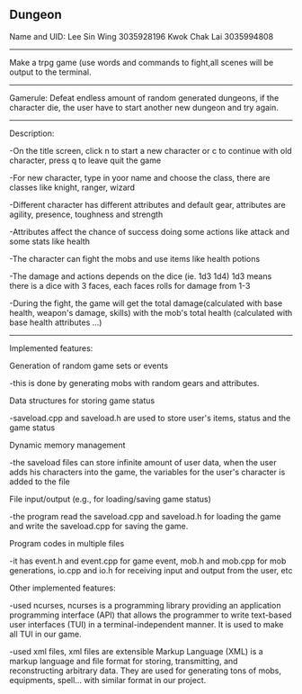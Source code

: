 Dungeon
-------------------
Name and UID:
Lee Sin Wing 3035928196
Kwok Chak Lai 3035994808

-----------------------------------------------------------------------------------------------------


Make a trpg game (use words and commands to fight,all scenes will be output to the terminal.

-------------------------------------------------------------------------------------------------------

Gamerule:
Defeat endless amount of random generated dungeons, if the character die, the user have to start another new dungeon and try again.

--------------------------------------------------------------------------------------------------------

Description:

-On the title screen, click n to start a new character or c to continue with old character, press q to leave quit the game

-For new character, type in yoor name and choose the class, there are classes like knight, ranger, wizard

-Different character has different attributes and default gear, attributes are agility, presence, toughness and strength

-Attributes affect the chance of success doing some actions like attack and some stats like health

-The character can fight the mobs and use items like health potions

-The damage and actions depends on the dice (ie. 1d3 1d4) 1d3 means there is a dice with 3 faces, each faces rolls for damage from 1-3

-During the fight, the game will get the total damage(calculated with base health, weapon's damage, skills) with the mob's total health (calculated with base health
attributes ...)


------------------------------------------------------------------------------------------------------------

Implemented features:

Generation of random game sets or events

-this is done by generating mobs with random gears and attributes.

Data structures for storing game status

-saveload.cpp and saveload.h are used to store user's items, status and the game status

Dynamic memory management

-the saveload files can store infinite amount of user data, when the user adds his characters into the game, the variables for the user's character is added to the file

File input/output (e.g., for loading/saving game status)

-the program read the saveload.cpp and saveload.h for loading the game and write the saveload.cpp for saving the game.

Program codes in multiple files

-it has event.h and event.cpp for game event, mob.h and mob.cpp for mob generations, io.cpp and io.h for receiving input and output from the user, etc

Other implemented features:

-used ncurses, ncurses is a programming library providing an application programming interface (API) that allows the programmer to write text-based user interfaces (TUI) in a terminal-independent manner. It is used to make all TUI in our game.

-used xml files, xml files are extensible Markup Language (XML) is a markup language and file format for storing, transmitting, and reconstructing arbitrary data.
They are used for generating tons of mobs, equipments, spell... with similar format in our project.
